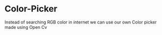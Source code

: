 # Color-Picker

Instead of searching RGB color in internet we can use our own Color picker made using Open Cv
